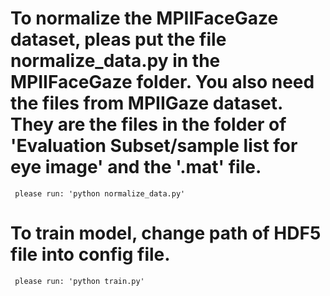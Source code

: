 # To normalize the MPIIFaceGaze dataset, pleas put the file normalize_data.py in the MPIIFaceGaze folder. You also need the files from MPIIGaze dataset. They are the files in the folder of 'Evaluation Subset/sample list for eye image' and the '.mat' file.

     please run: 'python normalize_data.py'

# To train model, change path of HDF5 file into config file.
      
     please run: 'python train.py'


